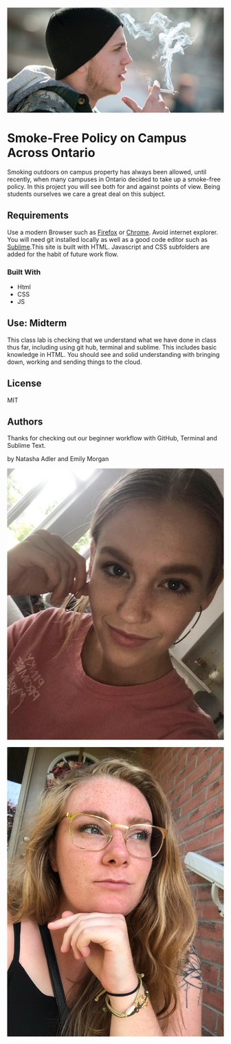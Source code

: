 ![This is a Picture of Fanshawe Collage](Smoking.jpeg "Fanshawe Collage") 

  

# Smoke-Free Policy on Campus Across Ontario 

  

Smoking outdoors on campus property has always been allowed, until recently, when many campuses in Ontario decided to take up a smoke-free policy. In this project you will see both for and against points of view.  Being students ourselves we care a great deal on this subject.  

  

## Requirements  

  

Use a modern Browser such as [Firefox](https://www.mozilla.org/en-CA/firefox/new/) or [Chrome](https://www.google.ca/chrome/?brand=CHBD&gclsrc=aw.ds&&gclid=CjwKCAjw29vsBRAuEiwA9s-0B6zIdw5_qV4ETvbcN4042nlkfk9YggWT_DI1vM4UH4vWB2I0pdWUdhoCBWoQAvD_BwE). Avoid internet explorer. You will need git installed locally as well as a good code editor such as [Sublime](https://www.sublimetext.com).This site is built with HTML. Javascript and CSS subfolders are added for the habit of future work flow.  

  

### Built With 

  

<ul> 

   <li>Html</li> 

   <li>CSS</li> 

   <li>JS</li> 

</ul> 

  

## Use: Midterm 

  

This class lab is checking that we understand what we have done in class thus far, including using git hub, terminal and sublime. This includes basic knowledge in HTML. You should see and solid understanding with bringing down, working and sending things to the cloud. 

  

## License 

  

MIT 

  

  

## Authors 

  

Thanks for checking out our  beginner workflow with GitHub, Terminal and Sublime Text. 

by Natasha Adler and Emily Morgan 

  

![This is a Picture of Natasha Adler](Natasha.jpeg "Natasha Adler") 

![This is a picture of Emily Morgan](emily.jpeg "Emily Morgan") 
